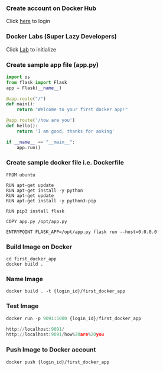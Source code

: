 ### Create account on Docker Hub
Click [here](https://hub.docker.com/) to login

### Docker Labs (Super Lazy Developers)
Click [Lab](https://labs.play-with-docker.com/#) to initialize

### Create sample app file (app.py)
``` python
import os
from flask import Flask
app = Flask(__name__)

@app.route("/")
def main():
    return "Welcome to your first docker app!"

@app.route('/how are you')
def hello():
    return 'I am good, thanks for asking'

if __name__ == "__main__":
    app.run()
```

### Create sample docker file i.e. Dockerfile
``` unix
FROM ubuntu

RUN apt-get update
RUN apt-get install -y python
RUN apt-get update
RUN apt-get install -y python3-pip

RUN pip3 install flask

COPY app.py /opt/app.py

ENTRYPOINT FLASK_APP=/opt/app.py flask run --host=0.0.0.0
```

### Build Image on Docker
``` unix
cd first_docker_app
docker build .
```

### Name Image 
``` unix
docker build . -t {login_id}/first_docker_app
```

### Test Image 
``` python
docker run -p 9091:5000 {login_id}/first_docker_app

http://localhost:9091/
http://localhost:9091/how%20are%20you
```

### Push Image to Docker account
``` unix
docker push {login_id}/first_docker_app
```

